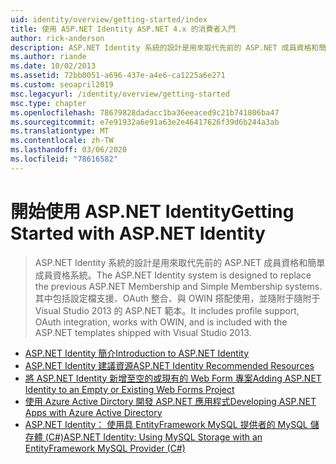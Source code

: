 ```yaml
---
uid: identity/overview/getting-started/index
title: 使用 ASP.NET Identity ASP.NET 4.x 的消費者入門
author: rick-anderson
description: ASP.NET Identity 系統的設計是用來取代先前的 ASP.NET 成員資格和簡單成員資格系統。 其中包括設定檔支援、OAuth 才能 。
ms.author: riande
ms.date: 10/02/2013
ms.assetid: 72bb0051-a696-437e-a4e6-ca1225a6e271
ms.custom: seoapril2019
msc.legacyurl: /identity/overview/getting-started
msc.type: chapter
ms.openlocfilehash: 78679828dadacc1ba36eeaced9c21b741806ba47
ms.sourcegitcommit: e7e91932a6e91a63e2e46417626f39d6b244a3ab
ms.translationtype: MT
ms.contentlocale: zh-TW
ms.lasthandoff: 03/06/2020
ms.locfileid: "78616582"
---
```

# <a name="getting-started-with-aspnet-identity"></a><span data-ttu-id="65b67-104">開始使用 ASP.NET Identity</span><span class="sxs-lookup"><span data-stu-id="65b67-104">Getting Started with ASP.NET Identity</span></span>

> <span data-ttu-id="65b67-105">ASP.NET Identity 系統的設計是用來取代先前的 ASP.NET 成員資格和簡單成員資格系統。</span><span class="sxs-lookup"><span data-stu-id="65b67-105">The ASP.NET Identity system is designed to replace the previous ASP.NET Membership and Simple Membership systems.</span></span> <span data-ttu-id="65b67-106">其中包括設定檔支援、OAuth 整合、與 OWIN 搭配使用，並隨附于隨附于 Visual Studio 2013 的 ASP.NET 範本。</span><span class="sxs-lookup"><span data-stu-id="65b67-106">It includes profile support, OAuth integration, works with OWIN, and is included with the ASP.NET templates shipped with Visual Studio 2013.</span></span>

- [<span data-ttu-id="65b67-107">ASP.NET Identity 簡介</span><span class="sxs-lookup"><span data-stu-id="65b67-107">Introduction to ASP.NET Identity</span></span>](introduction-to-aspnet-identity.md)
- [<span data-ttu-id="65b67-108">ASP.NET Identity 建議資源</span><span class="sxs-lookup"><span data-stu-id="65b67-108">ASP.NET Identity Recommended Resources</span></span>](aspnet-identity-recommended-resources.md)
- [<span data-ttu-id="65b67-109">將 ASP.NET Identity 新增至空的或現有的 Web Form 專案</span><span class="sxs-lookup"><span data-stu-id="65b67-109">Adding ASP.NET Identity to an Empty or Existing Web Forms Project</span></span>](adding-aspnet-identity-to-an-empty-or-existing-web-forms-project.md)
- [<span data-ttu-id="65b67-110">使用 Azure Active Dirctory 開發 ASP.NET 應用程式</span><span class="sxs-lookup"><span data-stu-id="65b67-110">Developing ASP.NET Apps with Azure Active Directory</span></span>](developing-aspnet-apps-with-windows-azure-active-directory.md)
- [<span data-ttu-id="65b67-111">ASP.NET Identity： 使用具 EntityFramework MySQL 提供者的 MySQL 儲存體 (C#)</span><span class="sxs-lookup"><span data-stu-id="65b67-111">ASP.NET Identity: Using MySQL Storage with an EntityFramework MySQL Provider (C#)</span></span>](aspnet-identity-using-mysql-storage-with-an-entityframework-mysql-provider.md)
